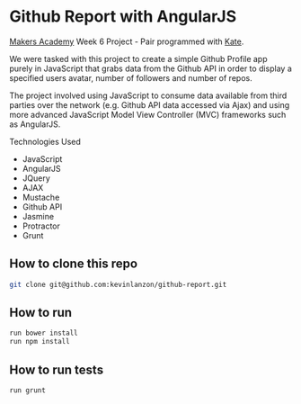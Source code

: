 Github Report with AngularJS
=============================

[Makers Academy](http://www.makersacademy.com/) Week 6 Project - Pair programmed with [Kate](https://github.com/katebeavis).

We were tasked with this project to create a simple Github Profile app purely in JavaScript that grabs data from the Github API in order to display a specified users avatar, number of followers and number of repos.

The project involved using JavaScript to consume data available from third parties over the network (e.g. Github API data accessed via Ajax) and using more advanced JavaScript Model View Controller (MVC) frameworks such as AngularJS.


Technologies Used

- JavaScript
- AngularJS
- JQuery
- AJAX
- Mustache
- Github API
- Jasmine
- Protractor
- Grunt

How to clone this repo
----
```sh
git clone git@github.com:kevinlanzon/github-report.git
```

How to run
----
```sh
run bower install
run npm install

```

How to run tests
----
```sh
run grunt
```
